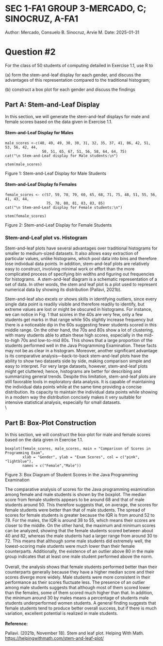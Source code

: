 # SEC 1-FA1 GROUP 3-MERCADO, C; SINOCRUZ, A-FA1
Author: 
Mercado, Consuelo B.
Sinocruz, Arvie M.
Date: 2025-01-31

# Question #2

For the class of 50 students of computing detailed in Exercise 1.1, use R to

(a) form the stem-and-leaf display for each gender, and discuss the advantages of this representation compared to the traditional histogram;

(b) construct a box plot for each gender and discuss the findings

## Part A: Stem-and-Leaf Display

In this section, we will generate the stem-and-leaf displays for male and female scores based on the data given in Exercise 1.1.

#### Stem-and-Leaf Display for Males

```{r stem_and_leaf for male students}
male_scores <-c(48, 49, 49, 30, 30, 31, 32, 35, 37, 41, 86, 42, 51, 53, 56, 42, 44,
                 50, 51, 65, 67, 51, 56, 58, 64, 64, 75)
cat("\n Stem-and-Leaf display for Male students:\n")
```

```{r stem_and_leaf display for male}
stem(male_scores)
```
Figure 1: Stem-and-Leaf Display for Male Students

#### Stem-and-Leaf Display fo Females

```{r stem_and_leaf for female students}
female_scores <- c(57, 59, 78, 79, 60, 65, 68, 71, 75, 48, 51, 55, 56, 41, 43, 44, 
                   75, 78, 80, 81, 83, 83, 85)
cat("\n Stem-and-Leaf display for Female students:\n")
```

```{r stem_and_leaf display for female}
stem(female_scores)
```
Figure 2: Stem-and-Leaf Display for Female Students

### Stem-and-Leaf plot vs. Histogram

  Stem-and-leaf plots have several advantages over traditional histograms for smaller to medium-sized datasets. It also allows easy extraction of particular values, unlike histograms, which pool data into bins and therefore lose individual data points. In addition, stem-and-leaf plots are relatively easy to construct, involving minimal work or effort than the more complicated process of specifying bin widths and figuring out frequencies for histograms.  A stem-and-leaf diagram is a schematic representation of a set of data. In other words, the stem and leaf plot is a plot used to represent numerical data by showing its distribution (Pallavi, 2021b).

  Stem-and-leaf also excels or shows skills in identifying outliers, since every single data point is readily visible and therefore readily to identify, but extreme values are lost or might be obscured in histograms. For instance, we can notice in Fig. 1 that scores in the 40s are very few, only a few students get marks in that range while 50s slightly increase frequency but there is a noticeable dip in the 60s suggesting fewer students scored in this middle range. On the other hand, the 70s and 80s show a lot of clustering, with many students able to attain these high scores, especially in the mid-to-high 70s and low-to-mid 80s. This shows that a large proportion of the students performed well in the Java Programming Examination. These facts may not be as clear in a histogram. Moreover, another significant advantage is its comparative analysis—back-to-back stem-and-leaf plots have the ability to show two datasets side by side, making comparison simple and easy to interpret. For very large datasets, however, stem-and-leaf plots might get cluttered; hence, histograms are better for describing and summarizing general trends. Despite this limitation, stem-and-leaf plots are still favorable tools in exploratory data analysis. It is capable of maintaining the individual data points while at the same time providing a concise distribution. Its capacity to maintain the individual data points while showing in a modern way the distribution concisely makes it very suitable for intensive statistical analysis, especially for small datasets.\
\
## Part B: Box-Plot Construction

In this section, we will construct the box-plot for male and female scores based on the data given in Exercise 1.1.

```{r, echo=FALSE, fig.align="center"}
boxplot(female_scores, male_scores, main = "Comparison of Scores in Programming Exam",
        xlab = "Gender", ylab = "Exam Scores", col = c("pink", "lightblue"),
        names = c("Female","Male"))
```
Figure 3: Box Diagram of Student Scores in the Java Programming Examination

  The comparative analysis of scores for the Java programming examination among female and male students is shown by the boxplot. The median score from female students appears to be around 68 and that of male students around 50. This therefore suggests that, on average, the scores for female students were better than that of male students. The spread of scores for female students is greater because the IQR is from around 52 to 78. For the males, the IQR is around 38 to 55, which means their scores are closer to the middle. On the other hand, the maximum and minimum scores can be analyzed, showing that the female students scored between about 40 and 82, whereas the male students had a larger range from around 30 to 72. This means that although some male students did extremely well, the lowest-scoring male students were much lower than their female counterparts. Additionally, the existence of an outlier above 80 in the male group indicates that at least one male student performed above the norm.\
\
  Overall, the analysis shows that female students performed better than their counterparts generally because they have a higher median score and their scores diverge more widely. Male students were more consistent in their performance as their scores fluctuate less. The presence of an outlier among male students suggests that although most of them scored lower than the females, some of them scored much higher than that. In addition, the minimum around 30 by males means a percentage of students male students underperformed women students. A general finding suggests that female students tend to produce better overall success, but if there is much variation, excellent potential is realized in male students.\
\
**Reference:**

Pallavi. (2021b, November 18). Stem and leaf plot. Helping With Math. <https://helpingwithmath.com/stem-and-leaf-plot/>
